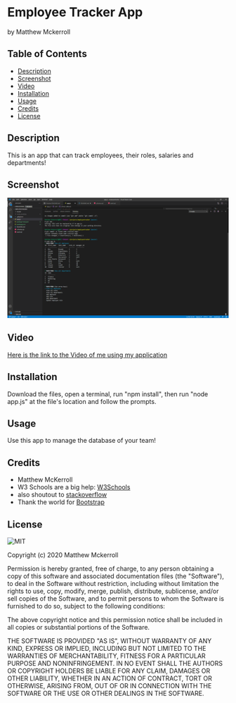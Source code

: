 # Employee Tracker App
by Matthew Mckerroll

## Table of Contents

* [Description](#Description)
* [Screenshot](#Screenshot)
* [Video](#Video)
* [Installation](#installation)
* [Usage](#usage)
* [Credits](#credits)
* [License](#license)

## Description

This is an app that can track employees, their roles, salaries and departments!

## Screenshot
![Image of app](./screenshotOfApp.png)

## Video

[Here is the link to the Video of me using my application](https://drive.google.com/file/d/12won8RwOYX2r5EF8xGj_OubpG1xB2-lK/view)

## Installation

Download the files, open a terminal, run "npm install", then run "node app.js" at the file's location and follow the prompts.


## Usage 

Use this app to manage the database of your team!

## Credits

* Matthew McKerroll
* W3 Schools are a big help: [W3Schools](https://www.w3schools.com/)  
* also shoutout to [stackoverflow](https://stackoverflow.com/)
* Thank the world for [Bootstrap](https://getbootstrap.com/)

## License

![MIT](https://img.shields.io/apm/l/atomic-design-ui.svg?)

Copyright (c) 2020 Matthew Mckerroll

Permission is hereby granted, free of charge, to any person obtaining a copy
of this software and associated documentation files (the "Software"), to deal
in the Software without restriction, including without limitation the rights
to use, copy, modify, merge, publish, distribute, sublicense, and/or sell
copies of the Software, and to permit persons to whom the Software is
furnished to do so, subject to the following conditions:

The above copyright notice and this permission notice shall be included in all
copies or substantial portions of the Software.

THE SOFTWARE IS PROVIDED "AS IS", WITHOUT WARRANTY OF ANY KIND, EXPRESS OR
IMPLIED, INCLUDING BUT NOT LIMITED TO THE WARRANTIES OF MERCHANTABILITY,
FITNESS FOR A PARTICULAR PURPOSE AND NONINFRINGEMENT. IN NO EVENT SHALL THE
AUTHORS OR COPYRIGHT HOLDERS BE LIABLE FOR ANY CLAIM, DAMAGES OR OTHER
LIABILITY, WHETHER IN AN ACTION OF CONTRACT, TORT OR OTHERWISE, ARISING FROM,
OUT OF OR IN CONNECTION WITH THE SOFTWARE OR THE USE OR OTHER DEALINGS IN THE
SOFTWARE.


